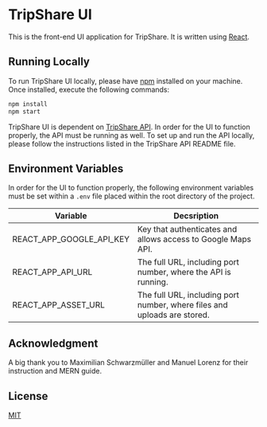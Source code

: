 # TripShare UI

This is the front-end UI application for TripShare. It is written using [React](https://reactjs.org/).

## Running Locally

To run TripShare UI locally, please have [npm](https://docs.npmjs.com/about-npm) installed on your machine. Once installed, execute the following commands:

```bash
npm install
npm start
```

TripShare UI is dependent on [TripShare API](https://github.com/Mark-Donohue/tripshare-api). In order for the UI to function properly, the API must be running as well. To set up and run the API locally, please follow the instructions listed in the TripShare API README file.

## Environment Variables

In order for the UI to function properly, the following environment variables must be set within a `.env` file placed within the root directory of the project.

| Variable                 | Decsription                                                              |
| ------------------------ | ------------------------------------------------------------------------ |
| REACT_APP_GOOGLE_API_KEY | Key that authenticates and allows access to Google Maps API.             |
| REACT_APP_API_URL        | The full URL, including port number, where the API is running.           |
| REACT_APP_ASSET_URL      | The full URL, including port number, where files and uploads are stored. |

## Acknowledgment

A big thank you to Maximilian Schwarzmüller and Manuel Lorenz for their instruction and MERN guide.

## License

[MIT](https://choosealicense.com/licenses/mit/)
